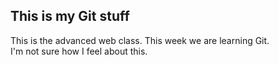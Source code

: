 ## This is my Git stuff ##
This is the advanced web class.
This week we are learning Git.  
I'm not sure how I feel about this.